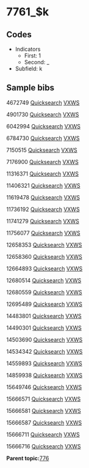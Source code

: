# 7761\_$k

## Codes

-   Indicators
    -   First: 1
    -   Second: \_
-   Subfield: k

## Sample bibs

4672749 [Quicksearch](https://search.library.yale.edu/catalog/4672749) [VXWS](http://prodorbis.library.yale.edu:7014/vxws/GetHoldingsService?bibId=4672749)

4901730 [Quicksearch](https://search.library.yale.edu/catalog/4901730) [VXWS](http://prodorbis.library.yale.edu:7014/vxws/GetHoldingsService?bibId=4901730)

6042994 [Quicksearch](https://search.library.yale.edu/catalog/6042994) [VXWS](http://prodorbis.library.yale.edu:7014/vxws/GetHoldingsService?bibId=6042994)

6784730 [Quicksearch](https://search.library.yale.edu/catalog/6784730) [VXWS](http://prodorbis.library.yale.edu:7014/vxws/GetHoldingsService?bibId=6784730)

7150515 [Quicksearch](https://search.library.yale.edu/catalog/7150515) [VXWS](http://prodorbis.library.yale.edu:7014/vxws/GetHoldingsService?bibId=7150515)

7176900 [Quicksearch](https://search.library.yale.edu/catalog/7176900) [VXWS](http://prodorbis.library.yale.edu:7014/vxws/GetHoldingsService?bibId=7176900)

11316371 [Quicksearch](https://search.library.yale.edu/catalog/11316371) [VXWS](http://prodorbis.library.yale.edu:7014/vxws/GetHoldingsService?bibId=11316371)

11406321 [Quicksearch](https://search.library.yale.edu/catalog/11406321) [VXWS](http://prodorbis.library.yale.edu:7014/vxws/GetHoldingsService?bibId=11406321)

11619478 [Quicksearch](https://search.library.yale.edu/catalog/11619478) [VXWS](http://prodorbis.library.yale.edu:7014/vxws/GetHoldingsService?bibId=11619478)

11736192 [Quicksearch](https://search.library.yale.edu/catalog/11736192) [VXWS](http://prodorbis.library.yale.edu:7014/vxws/GetHoldingsService?bibId=11736192)

11741279 [Quicksearch](https://search.library.yale.edu/catalog/11741279) [VXWS](http://prodorbis.library.yale.edu:7014/vxws/GetHoldingsService?bibId=11741279)

11756077 [Quicksearch](https://search.library.yale.edu/catalog/11756077) [VXWS](http://prodorbis.library.yale.edu:7014/vxws/GetHoldingsService?bibId=11756077)

12658353 [Quicksearch](https://search.library.yale.edu/catalog/12658353) [VXWS](http://prodorbis.library.yale.edu:7014/vxws/GetHoldingsService?bibId=12658353)

12658360 [Quicksearch](https://search.library.yale.edu/catalog/12658360) [VXWS](http://prodorbis.library.yale.edu:7014/vxws/GetHoldingsService?bibId=12658360)

12664893 [Quicksearch](https://search.library.yale.edu/catalog/12664893) [VXWS](http://prodorbis.library.yale.edu:7014/vxws/GetHoldingsService?bibId=12664893)

12680514 [Quicksearch](https://search.library.yale.edu/catalog/12680514) [VXWS](http://prodorbis.library.yale.edu:7014/vxws/GetHoldingsService?bibId=12680514)

12680559 [Quicksearch](https://search.library.yale.edu/catalog/12680559) [VXWS](http://prodorbis.library.yale.edu:7014/vxws/GetHoldingsService?bibId=12680559)

12695489 [Quicksearch](https://search.library.yale.edu/catalog/12695489) [VXWS](http://prodorbis.library.yale.edu:7014/vxws/GetHoldingsService?bibId=12695489)

14483801 [Quicksearch](https://search.library.yale.edu/catalog/14483801) [VXWS](http://prodorbis.library.yale.edu:7014/vxws/GetHoldingsService?bibId=14483801)

14490301 [Quicksearch](https://search.library.yale.edu/catalog/14490301) [VXWS](http://prodorbis.library.yale.edu:7014/vxws/GetHoldingsService?bibId=14490301)

14503690 [Quicksearch](https://search.library.yale.edu/catalog/14503690) [VXWS](http://prodorbis.library.yale.edu:7014/vxws/GetHoldingsService?bibId=14503690)

14534342 [Quicksearch](https://search.library.yale.edu/catalog/14534342) [VXWS](http://prodorbis.library.yale.edu:7014/vxws/GetHoldingsService?bibId=14534342)

14559893 [Quicksearch](https://search.library.yale.edu/catalog/14559893) [VXWS](http://prodorbis.library.yale.edu:7014/vxws/GetHoldingsService?bibId=14559893)

14859938 [Quicksearch](https://search.library.yale.edu/catalog/14859938) [VXWS](http://prodorbis.library.yale.edu:7014/vxws/GetHoldingsService?bibId=14859938)

15649746 [Quicksearch](https://search.library.yale.edu/catalog/15649746) [VXWS](http://prodorbis.library.yale.edu:7014/vxws/GetHoldingsService?bibId=15649746)

15666571 [Quicksearch](https://search.library.yale.edu/catalog/15666571) [VXWS](http://prodorbis.library.yale.edu:7014/vxws/GetHoldingsService?bibId=15666571)

15666581 [Quicksearch](https://search.library.yale.edu/catalog/15666581) [VXWS](http://prodorbis.library.yale.edu:7014/vxws/GetHoldingsService?bibId=15666581)

15666587 [Quicksearch](https://search.library.yale.edu/catalog/15666587) [VXWS](http://prodorbis.library.yale.edu:7014/vxws/GetHoldingsService?bibId=15666587)

15666711 [Quicksearch](https://search.library.yale.edu/catalog/15666711) [VXWS](http://prodorbis.library.yale.edu:7014/vxws/GetHoldingsService?bibId=15666711)

15666716 [Quicksearch](https://search.library.yale.edu/catalog/15666716) [VXWS](http://prodorbis.library.yale.edu:7014/vxws/GetHoldingsService?bibId=15666716)

**Parent topic:**[776](../../tags/776/776.md)

